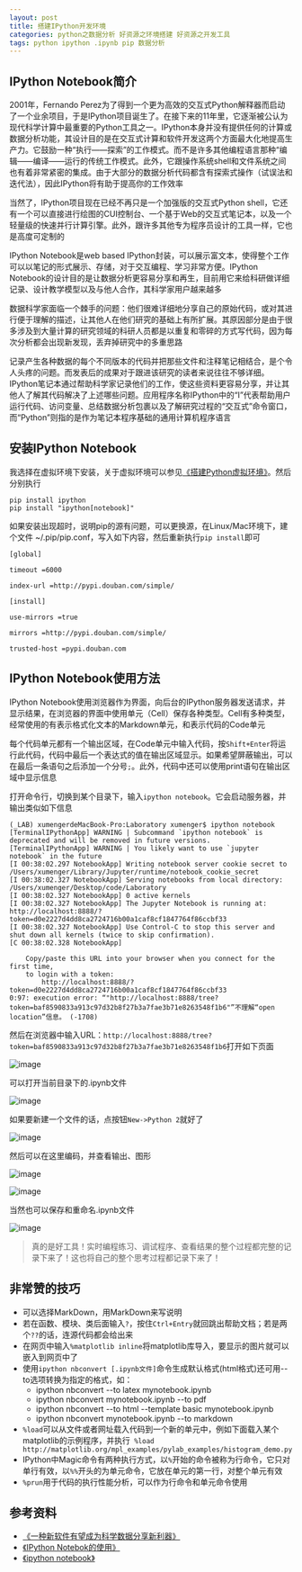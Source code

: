 ```yaml
---
layout: post
title: 搭建IPython开发环境
categories: python之数据分析 好资源之环境搭建 好资源之开发工具
tags: python ipython .ipynb pip 数据分析
---
```


## IPython Notebook简介

2001年，Fernando Perez为了得到一个更为高效的交互式Python解释器而启动了一个业余项目，于是IPython项目诞生了。在接下来的11年里，它逐渐被公认为现代科学计算中最重要的Python工具之一。IPython本身并没有提供任何的计算或数据分析功能，其设计目的是在交互式计算和软件开发这两个方面最大化地提高生产力。它鼓励一种“执行——探索”的工作模式。而不是许多其他编程语言那种“编辑——编译——运行的传统工作模式。此外，它跟操作系统shell和文件系统之间也有着非常紧密的集成。由于大部分的数据分析代码都含有探索式操作（试误法和迭代法），因此IPython将有助于提高你的工作效率

当然了，IPython项目现在已经不再只是一个加强版的交互式Python shell，它还有一个可以直接进行绘图的CUI控制台、一个基于Web的交互式笔记本，以及一个轻量级的快速并行计算引擎。此外，跟许多其他专为程序员设计的工具一样，它也是高度可定制的

IPython Notebook是web based IPython封装，可以展示富文本，使得整个工作可以以笔记的形式展示、存储，对于交互编程、学习非常方便。IPython Notebook的设计目的是让数据分析更容易分享和再生，目前用它来给科研做详细记录、设计教学模型以及与他人合作，其科学家用户越来越多

数据科学家面临一个棘手的问题：他们很难详细地分享自己的原始代码，或对其进行便于理解的描述，让其他人在他们研究的基础上有所扩展。其原因部分是由于很多涉及到大量计算的研究领域的科研人员都是以重复和零碎的方式写代码，因为每次分析都会出现新发现，丢弃掉研究中的多重思路

记录产生各种数据的每个不同版本的代码并把那些文件和注释笔记相结合，是个令人头疼的问题。而发表后的成果对于跟进该研究的读者来说往往不够详细。IPython笔记本通过帮助科学家记录他们的工作，使这些资料更容易分享，并让其他人了解其代码解决了上述哪些问题。应用程序名称IPython中的“I”代表帮助用户运行代码、访问变量、总结数据分析包裹以及了解研究过程的“交互式”命令窗口，而“Python”则指的是作为笔记本程序基础的通用计算机程序语言

## 安装IPython Notebook

我选择在虚拟环境下安装，关于虚拟环境可以参见[《搭建Python虚拟环境》](http://www.xumenger.com/python-environment-20160801/)。然后分别执行

```
pip install ipython
pip install "ipython[notebook]"
```

如果安装出现超时，说明pip的源有问题，可以更换源，在Linux/Mac环境下，建个文件 ~/.pip/pip.conf，写入如下内容，然后重新执行`pip install`即可

```
[global]  
  
timeout =6000  
  
index-url =http://pypi.douban.com/simple/  
  
[install]  
  
use-mirrors =true  
  
mirrors =http://pypi.douban.com/simple/  
  
trusted-host =pypi.douban.com 
```

## IPython Notebook使用方法

IPython Notebook使用浏览器作为界面，向后台的IPython服务器发送请求，并显示结果，在浏览器的界面中使用单元（Cell）保存各种类型。Cell有多种类型，经常使用的有表示格式化文本的Markdown单元，和表示代码的Code单元

每个代码单元都有一个输出区域，在Code单元中输入代码，按`Shift+Enter`将运行此代码，代码中最后一个表达式的值在输出区域显示。如果希望屏蔽输出，可以在最后一条语句之后添加一个分号`;`。此外，代码中还可以使用print语句在输出区域中显示信息

打开命令行，切换到某个目录下，输入`ipython notebook`。它会启动服务器，并输出类似如下信息

```
(_LAB) xumengerdeMacBook-Pro:Laboratory xumenger$ ipython notebook
[TerminalIPythonApp] WARNING | Subcommand `ipython notebook` is deprecated and will be removed in future versions.
[TerminalIPythonApp] WARNING | You likely want to use `jupyter notebook` in the future
[I 00:38:02.297 NotebookApp] Writing notebook server cookie secret to /Users/xumenger/Library/Jupyter/runtime/notebook_cookie_secret
[I 00:38:02.327 NotebookApp] Serving notebooks from local directory: /Users/xumenger/Desktop/code/Laboratory
[I 00:38:02.327 NotebookApp] 0 active kernels 
[I 00:38:02.327 NotebookApp] The Jupyter Notebook is running at: http://localhost:8888/?token=d0e2227d4dd8ca2724716b00a1caf8cf1847764f86ccbf33
[I 00:38:02.327 NotebookApp] Use Control-C to stop this server and shut down all kernels (twice to skip confirmation).
[C 00:38:02.328 NotebookApp] 
    
    Copy/paste this URL into your browser when you connect for the first time,
    to login with a token:
        http://localhost:8888/?token=d0e2227d4dd8ca2724716b00a1caf8cf1847764f86ccbf33
0:97: execution error: “"http://localhost:8888/tree?token=baf8590833a913c97d32b8f27b3a7fae3b71e8263548f1b6"”不理解“open location”信息。 (-1708)
```

然后在浏览器中输入URL：`http://localhost:8888/tree?token=baf8590833a913c97d32b8f27b3a7fae3b71e8263548f1b6`打开如下页面

![image](../media/image/2017-06-23/01.png)

可以打开当前目录下的.ipynb文件

![image](../media/image/2017-06-23/02.png)

如果要新建一个文件的话，点按钮`New->Python 2`就好了

![image](../media/image/2017-06-23/03.png)

然后可以在这里编码，并查看输出、图形

![image](../media/image/2017-06-23/04.png)

![image](../media/image/2017-06-23/05.png)

当然也可以保存和重命名.ipynb文件

![image](../media/image/2017-06-23/06.png)

>真的是好工具！实时编程练习、调试程序、查看结果的整个过程都完整的记录下来了！这也将自己的整个思考过程都记录下来了！

## 非常赞的技巧

* 可以选择MarkDown，用MarkDown来写说明
* 若在函数、模块、类后面输入`?`，按住`Ctrl+Entry`就回跳出帮助文档；若是两个`??`的话，连源代码都会给出来
* 在网页中输入`%matplotlib inline`将matplotlib库导入，要显示的图片就可以嵌入到网页中了
* 使用`ipython nbconvert [.ipynb文件]`命令生成默认格式(html格式)还可用--to选项转换为指定的格式，如：
	* ipython nbconvert --to latex mynotebook.ipynb
	* ipython nbconvert mynotebook.ipynb --to pdf
	* ipython nbconvert --to html --template basic mynotebook.ipynb
	* ipython nbconvert mynotebook.ipynb --to markdown
* `%load`可以从文件或者网址载入代码到一个新的单元中，例如下面载入某个matplotlib的示例程序，并执行`
%load http://matplotlib.org/mpl_examples/pylab_examples/histogram_demo.py`
* IPython中Magic命令有两种执行方式，以`%`开始的命令被称为行命令，它只对单行有效，以`%%`开头的为单元命令，它放在单元的第一行，对整个单元有效
* `%prun`用于代码的执行性能分析，可以作为行命令和单元命令使用

## 参考资料

* [《一种新软件有望成为科学数据分享新利器》](http://news.sciencenet.cn/htmlnews/2014/11/307201.shtm)
* [《IPython Notebok的使用》](http://www.jianshu.com/p/0b7a834b2c1e)
* [《ipython notebook》](http://www.cnblogs.com/zhuangzhuang1988/archive/2012/11/19/2777195.html)

